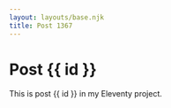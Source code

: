 ```yaml
---
layout: layouts/base.njk
title: Post 1367
---
```


# Post {{ id }}

This is post {{ id }} in my Eleventy project.
